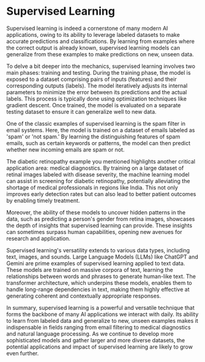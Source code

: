 # Supervised Learning

Supervised learning is indeed a cornerstone of many modern AI applications, owing to its ability to leverage labeled datasets to make accurate predictions and classifications. By learning from examples where the correct output is already known, supervised learning models can generalize from these examples to make predictions on new, unseen data.

To delve a bit deeper into the mechanics, supervised learning involves two main phases: training and testing. During the training phase, the model is exposed to a dataset comprising pairs of inputs (features) and their corresponding outputs (labels). The model iteratively adjusts its internal parameters to minimize the error between its predictions and the actual labels. This process is typically done using optimization techniques like gradient descent. Once trained, the model is evaluated on a separate testing dataset to ensure it can generalize well to new data.

One of the classic examples of supervised learning is the spam filter in email systems. Here, the model is trained on a dataset of emails labeled as 'spam' or 'not spam.' By learning the distinguishing features of spam emails, such as certain keywords or patterns, the model can then predict whether new incoming emails are spam or not.

The diabetic retinopathy example you mentioned highlights another critical application area: medical diagnostics. By training on a large dataset of retinal images labeled with disease severity, the machine learning model can assist in screening for diabetic retinopathy, potentially alleviating the shortage of medical professionals in regions like India. This not only improves early detection rates but can also lead to better patient outcomes by enabling timely treatment.

Moreover, the ability of these models to uncover hidden patterns in the data, such as predicting a person's gender from retina images, showcases the depth of insights that supervised learning can provide. These insights can sometimes surpass human capabilities, opening new avenues for research and application.

Supervised learning's versatility extends to various data types, including text, images, and sounds. Large Language Models (LLMs) like ChatGPT and Gemini are prime examples of supervised learning applied to text data. These models are trained on massive corpora of text, learning the relationships between words and phrases to generate human-like text. The transformer architecture, which underpins these models, enables them to handle long-range dependencies in text, making them highly effective at generating coherent and contextually appropriate responses.

In summary, supervised learning is a powerful and versatile technique that forms the backbone of many AI applications we interact with daily. Its ability to learn from labeled data and generalize to new, unseen examples makes it indispensable in fields ranging from email filtering to medical diagnostics and natural language processing. As we continue to develop more sophisticated models and gather larger and more diverse datasets, the potential applications and impact of supervised learning are likely to grow even further.
